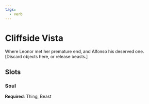 ```yaml
---
tags:
  - verb
---
```

# Cliffside Vista
Where Leonor met her premature end, and Alfonso his deserved one. \[Discard objects here, or release beasts.]
## Slots
### Soul
**Required**: Thing, Beast